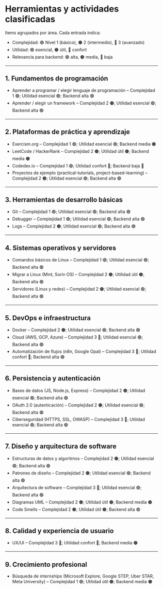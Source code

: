 # Herramientas y actividades clasificadas

Items agrupados por área. Cada entrada indica:

- Complejidad:               🟢 Nivel 1 (básico), 🟠 2 (intermedio), 🔴 3 (avanzado)  
- Utilidad:                  🟢 esencial,         🟠 útil,           🔴 confort  
- Relevancia para backend:   🟢 alta,             🟠 media,          🔴 baja  

---

## 1. Fundamentos de programación

- Aprender a programar / elegir lenguaje de programación – Complejidad 1 🟢; Utilidad esencial 🟢; Backend alta 🟢  
- Aprender / elegir un framework – Complejidad 2 🟠; Utilidad esencial 🟢; Backend alta 🟢  

---

## 2. Plataformas de práctica y aprendizaje

- Exercism.org – Complejidad 1 🟢; Utilidad esencial 🟢; Backend media 🟠  
- LeetCode / HackerRank – Complejidad 2 🟠; Utilidad útil 🟠; Backend media 🟠  
- Codedex.io – Complejidad 1 🟢; Utilidad confort 🔴; Backend baja 🔴  
- Proyectos de ejemplo (practical-tutorials, project-based-learning) – Complejidad 2 🟠; Utilidad esencial 🟢; Backend alta 🟢  

---

## 3. Herramientas de desarrollo básicas

- Git – Complejidad 1 🟢; Utilidad esencial 🟢; Backend alta 🟢  
- Debugger – Complejidad 1 🟢; Utilidad esencial 🟢; Backend alta 🟢  
- Logs – Complejidad 2 🟠; Utilidad esencial 🟢; Backend alta 🟢  

---

## 4. Sistemas operativos y servidores

- Comandos básicos de Linux – Complejidad 1 🟢; Utilidad esencial 🟢; Backend alta 🟢  
- Migrar a Linux (Mint, Sorin OS) – Complejidad 2 🟠; Utilidad útil 🟠; Backend alta 🟢  
- Servidores (Linux y redes) – Complejidad 2 🟠; Utilidad esencial 🟢; Backend alta 🟢  

---

## 5. DevOps e infraestructura

- Docker – Complejidad 2 🟠; Utilidad esencial 🟢; Backend alta 🟢  
- Cloud (AWS, GCP, Azure) – Complejidad 3 🔴; Utilidad esencial 🟢; Backend alta 🟢  
- Automatización de flujos (n8n, Google Opal) – Complejidad 3 🔴; Utilidad confort 🔴; Backend alta 🟢  

---

## 6. Persistencia y autenticación

- Bases de datos (JS, Node.js, Express) – Complejidad 2 🟠; Utilidad esencial 🟢; Backend alta 🟢  
- OAuth 2.0 (autenticación) – Complejidad 2 🟠; Utilidad esencial 🟢; Backend alta 🟢  
- Ciberseguridad (HTTPS, SSL, OWASP) – Complejidad 3 🔴; Utilidad esencial 🟢; Backend alta 🟢  

---

## 7. Diseño y arquitectura de software

- Estructuras de datos y algoritmos – Complejidad 2 🟠; Utilidad esencial 🟢; Backend alta 🟢  
- Patrones de diseño – Complejidad 2 🟠; Utilidad esencial 🟢; Backend alta 🟢  
- Arquitectura de software – Complejidad 3 🔴; Utilidad esencial 🟢; Backend alta 🟢  
- Diagramas UML – Complejidad 2 🟠; Utilidad útil 🟠; Backend media 🟠  
- Code Smells – Complejidad 2 🟠; Utilidad útil 🟠; Backend alta 🟢  

---

## 8. Calidad y experiencia de usuario

- UX/UI – Complejidad 3 🔴; Utilidad confort 🔴; Backend media 🟠  

---

## 9. Crecimiento profesional

- Búsqueda de internships (Microsoft Explore, Google STEP, Uber STAR, Meta University) – Complejidad 1 🟢; Utilidad útil 🟠; Backend media 🟠  

